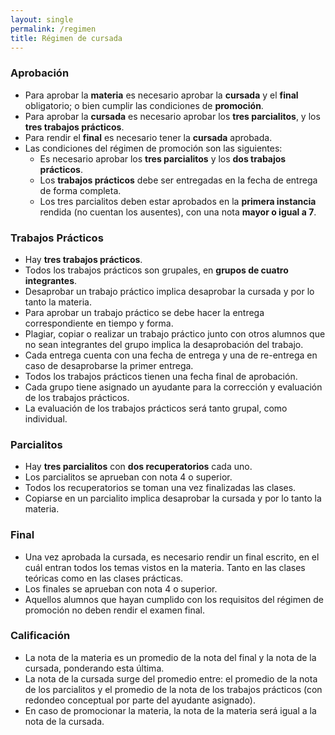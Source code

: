 ```yaml
---
layout: single
permalink: /regimen
title: Régimen de cursada
---
```


### Aprobación

* Para aprobar la **materia** es necesario aprobar la **cursada** y el **final** obligatorio; o bien cumplir las condiciones de **promoción**.
* Para aprobar la **cursada** es necesario aprobar los **tres parcialitos**, y los **tres trabajos prácticos**.
* Para rendir el **final** es necesario tener la **cursada** aprobada.
* Las condiciones del régimen de promoción son las siguientes:
  - Es necesario aprobar los **tres parcialitos** y los **dos trabajos prácticos**.
  - Los **trabajos prácticos** debe ser entregadas en la fecha de entrega de forma completa.
  - Los tres parcialitos deben estar aprobados en la **primera instancia** rendida (no cuentan los ausentes), con una nota **mayor o igual a 7**.


### Trabajos Prácticos

* Hay **tres trabajos prácticos**.
* Todos los trabajos prácticos son grupales, en **grupos de cuatro integrantes**.
* Desaprobar un trabajo práctico implica desaprobar la cursada y por lo tanto la materia.
* Para aprobar un trabajo práctico se debe hacer la entrega correspondiente en tiempo y forma.
* Plagiar, copiar o realizar un trabajo práctico junto con otros alumnos que no sean integrantes del grupo implica la desaprobación del trabajo.
* Cada entrega cuenta con una fecha de entrega y una de re-entrega en caso de desaprobarse la primer entrega.
* Todos los trabajos prácticos tienen una fecha final de aprobación.
* Cada grupo tiene asignado un ayudante para la corrección y evaluación de los trabajos prácticos.
* La evaluación de los trabajos prácticos será tanto grupal, como individual.


### Parcialitos

* Hay **tres parcialitos** con **dos recuperatorios** cada uno.
* Los parcialitos se aprueban con nota 4 o superior.
* Todos los recuperatorios se toman una vez finalizadas las clases.
* Copiarse en un parcialito implica desaprobar la cursada y por lo tanto la materia.

### Final
* Una vez aprobada la cursada, es necesario rendir un final escrito, en el cuál entran todos los temas vistos en la materia. Tanto en las clases teóricas como en las clases prácticas.
* Los finales se aprueban con nota 4 o superior.
* Aquellos alumnos que hayan cumplido con los requisitos del régimen de promoción no deben rendir el examen final.

### Calificación

* La nota de la materia es un promedio de la nota del final y la nota de la cursada, ponderando esta última.
* La nota de la cursada surge del promedio entre: el promedio de la nota de los parcialitos y el promedio de la nota de los trabajos prácticos (con redondeo conceptual por parte del ayudante asignado).
* En caso de promocionar la materia, la nota de la materia será igual a la nota de la cursada.
